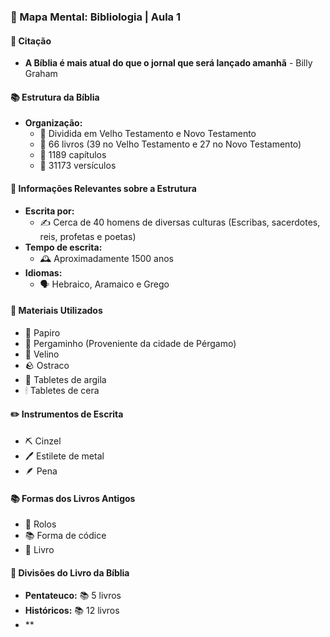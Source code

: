 ### 🧠 Mapa Mental: Bibliologia | Aula 1

#### 🌟 Citação
- **A Bíblia é mais atual do que o jornal que será lançado amanhã** - Billy Graham

#### 📚 Estrutura da Bíblia
- **Organização:**
  - 📖 Dividida em Velho Testamento e Novo Testamento
  - 📕 66 livros (39 no Velho Testamento e 27 no Novo Testamento)
  - 📜 1189 capítulos
  - 📄 31173 versículos

#### 📝 Informações Relevantes sobre a Estrutura
- **Escrita por:**
  - ✍️ Cerca de 40 homens de diversas culturas (Escribas, sacerdotes, reis, profetas e poetas)
- **Tempo de escrita:**
  - 🕰 Aproximadamente 1500 anos
- **Idiomas:**
  - 🗣 Hebraico, Aramaico e Grego

#### 📃 Materiais Utilizados
- 📜 Papiro
- 📜 Pergaminho (Proveniente da cidade de Pérgamo)
- 📜 Velino
- 🪨 Ostraco
- 🏺 Tabletes de argila
- 🕯 Tabletes de cera

#### ✏️ Instrumentos de Escrita
- ⛏ Cinzel
- 🖊 Estilete de metal
- 🪶 Pena

#### 📚 Formas dos Livros Antigos
- 📜 Rolos
- 📚 Forma de códice
- 📖 Livro

#### 📖 Divisões do Livro da Bíblia
- **Pentateuco:** 📚 5 livros
- **Históricos:** 📚 12 livros
- **
